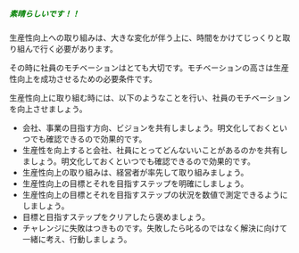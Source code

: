 ##### <span style="color: green;">素晴らしいです！！</span>

生産性向上への取り組みは、大きな変化が伴う上に、時間をかけてじっくりと取り組んで行く必要があります。

その時に社員のモチベーションはとても大切です。モチベーションの高さは生産性向上を成功させるための必要条件です。

生産性向上に取り組む時には、以下のようなことを行い、社員のモチベーションを向上させましょう。

* 会社、事業の目指す方向、ビジョンを共有しましょう。明文化しておくといつでも確認できるので効果的です。 
* 生産性を向上すると会社、社員にとってどんないいことがあるのかを共有しましょう。明文化しておくといつでも確認できるので効果的です。 
* 生産性向上の取り組みは、経営者が率先して取り組みましょう。 
* 生産性向上の目標とそれを目指すステップを明確にしましょう。 
* 生産性向上の目標とそれを目指すステップの状況を数値で測定できるようにしましょう。 
* 目標と目指すステップをクリアしたら褒めましょう。 
* チャレンジに失敗はつきものです。失敗したら叱るのではなく解決に向けて一緒に考え、行動しましょう。 

